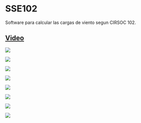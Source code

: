 # SSE102

Software para calcular las cargas de viento segun CIRSOC 102. 

## [Video](https://www.youtube.com/watch?v=uPwBUbLcfzs)

![](https://imgur.com/G8FrQtV.png)

![](https://imgur.com/3b8boY7.png)

![](https://imgur.com/Qtj8711.png)

![](https://imgur.com/FyVd003.png)

![](https://imgur.com/xPQkbcy.png)

![](https://imgur.com/fu0GRhN.png)

![](https://imgur.com/afLZE12.png)

![](https://imgur.com/cjhgL1L.png)
